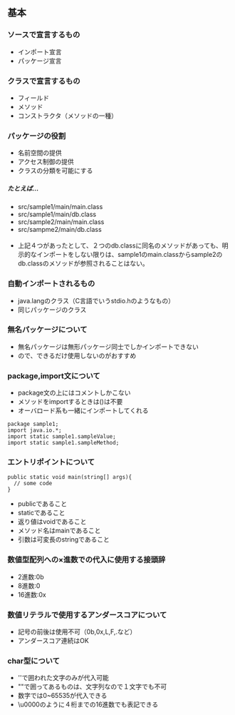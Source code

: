 ## 基本

### ソースで宣言するもの
 - インポート宣言
 - パッケージ宣言

### クラスで宣言するもの
 - フィールド
 - メソッド
 - コンストラクタ（メソッドの一種）

### パッケージの役割
 - 名前空間の提供
 - アクセス制御の提供
 - クラスの分類を可能にする

##### たとえば…
 - src/sample1/main/main.class
 - src/sample1/main/db.class
 - src/sample2/main/main.class
 - src/sampme2/main/db.class
 <br><br>
 -  上記４つがあったとして、２つのdb.classに同名のメソッドがあっても、明示的なインポートをしない限りは、sample1のmain.classからsample2のdb.classのメソッドが参照されることはない。


### 自動インポートされるもの
  - java.langのクラス（C言語でいうstdio.hのようなもの）
  - 同じパッケージのクラス

### 無名パッケージについて
 - 無名パッケージは無形パッケージ同士でしかインポートできない
  - ので、できるだけ使用しないのがおすすめ

### package,import文について
 - package文の上にはコメントしかこない
 - メソッドをimportするときは()は不要
  - オーバロード系も一緒にインポートしてくれる

```
package sample1;
import java.io.*;
import static sample1.sampleValue;
import static sample1.sampleMethod;
```

### エントリポイントについて
```
public static void main(string[] args){
  // some code
}
```
 - publicであること
 - staticであること
 - 返り値はvoidであること
 - メソッド名はmainであること
 - 引数は可変長のstringであること

### 数値型配列への×進数での代入に使用する接頭辞
 - 2進数:0b
 - 8進数:0
 - 16進数:0x

### 数値リテラルで使用するアンダースコアについて
 - 記号の前後は使用不可（0b,0x,L,F,.など）
 - アンダースコア連続はOK

### char型について
 - ''で囲われた文字のみが代入可能
 - ""で囲ってあるものは、文字列なので１文字でも不可
 - 数字では0~65535が代入できる
 - \u0000のように４桁までの16進数でも表記できる
